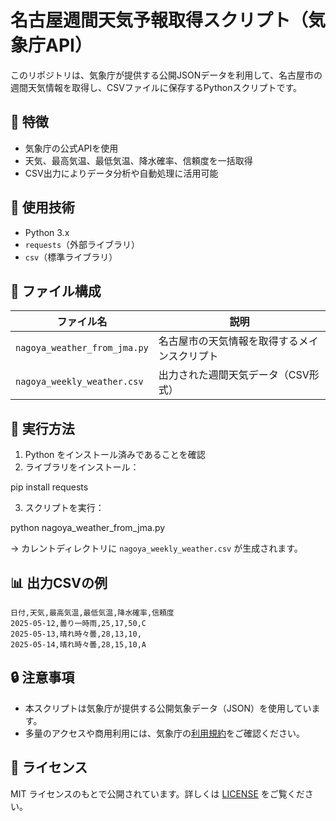 # 名古屋週間天気予報取得スクリプト（気象庁API）

このリポジトリは、気象庁が提供する公開JSONデータを利用して、名古屋市の週間天気情報を取得し、CSVファイルに保存するPythonスクリプトです。

## 📌 特徴
- 気象庁の公式APIを使用
- 天気、最高気温、最低気温、降水確率、信頼度を一括取得
- CSV出力によりデータ分析や自動処理に活用可能

## 🔧 使用技術
- Python 3.x
- `requests`（外部ライブラリ）
- `csv`（標準ライブラリ）

## 📁 ファイル構成

| ファイル名 | 説明 |
|------------|------|
| `nagoya_weather_from_jma.py` | 名古屋市の天気情報を取得するメインスクリプト |
| `nagoya_weekly_weather.csv` | 出力された週間天気データ（CSV形式） |

## 🚀 実行方法

1. Python をインストール済みであることを確認
2. ライブラリをインストール：


pip install requests


3. スクリプトを実行：


python nagoya_weather_from_jma.py


→ カレントディレクトリに `nagoya_weekly_weather.csv` が生成されます。

## 📊 出力CSVの例

```csv
日付,天気,最高気温,最低気温,降水確率,信頼度
2025-05-12,曇り一時雨,25,17,50,C
2025-05-13,晴れ時々曇,28,13,10,
2025-05-14,晴れ時々曇,28,15,10,A
```

## 🔒 注意事項

* 本スクリプトは気象庁が提供する公開気象データ（JSON）を使用しています。
* 多量のアクセスや商用利用には、気象庁の[利用規約](https://www.data.jma.go.jp/developer/)をご確認ください。

## 📎 ライセンス

MIT ライセンスのもとで公開されています。詳しくは [LICENSE](./LICENSE) をご覧ください。


